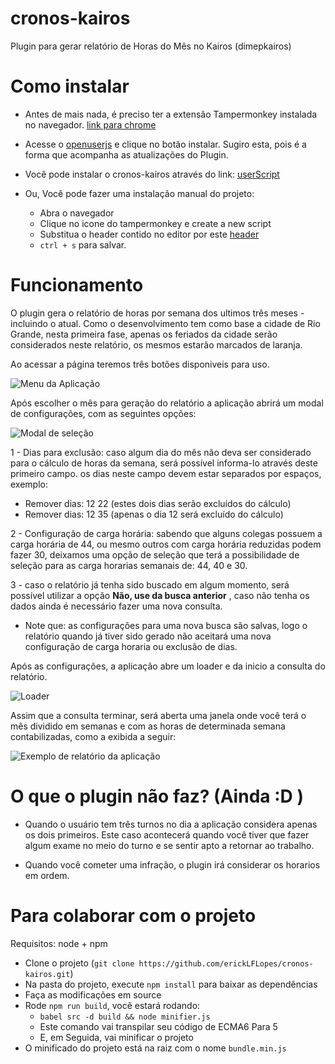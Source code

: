# cronos-kairos
Plugin para gerar relatório de Horas do Mês no Kairos (dimepkairos)

# Como instalar

* Antes de mais nada, é preciso ter a extensão Tampermonkey instalada no navegador. [link para chrome](https://chrome.google.com/webstore/detail/tampermonkey/dhdgffkkebhmkfjojejmpbldmpobfkfo?hl=en)

* Acesse o [openuserjs](https://openuserjs.org/scripts/erickLFLopes/Cronos_Kairos) e clique no botão instalar. Sugiro esta, pois é a forma que acompanha as atualizações do Plugin. 

* Você pode instalar o cronos-kairos através do link: [userScript](https://raw.githubusercontent.com/erickLFLopes/cronos-kairos/master/cronos.user.js)

* Ou, Você pode fazer uma instalação manual do projeto: 
  - Abra o navegador
  - Clique no icone do tampermonkey e create a new script 
  - Substitua o header contido no editor por este [header](https://raw.githubusercontent.com/erickLFLopes/cronos-kairos/master/cronos-install.txt)
  - ```ctrl + s``` para salvar. 


# Funcionamento 

O plugin gera o relatório de horas por semana dos ultimos três meses - incluindo o atual. Como o desenvolvimento tem como base a cidade de Rio Grande, nesta primeira fase, apenas os feriados da cidade serão considerados neste relatório, os mesmos estarão marcados de laranja.

Ao acessar a página teremos três botões disponiveis para uso.

![Menu da Aplicação](https://raw.githubusercontent.com/erickLFLopes/cronos-kairos/master/doc/img/menu_v3.png)

Após escolher o mês para geração do relatório a aplicação abrirá um modal de configurações, com as seguintes opções: 

![Modal de seleção](https://raw.githubusercontent.com/erickLFLopes/cronos-kairos/master/doc/img/modal_selecao_v2.png)

1 - Dias para exclusão: caso algum dia do mês não deva ser considerado para o cálculo de horas da semana, será possível informa-lo através deste primeiro campo. os dias neste campo devem estar separados por espaços, exemplo: 

* Remover dias: 12 22 (estes dois dias serão excluídos do cálculo)
* Remover dias: 12 35 (apenas o dia 12 será excluído do cálculo)

2 - Configuração de carga horária: sabendo que alguns colegas possuem a carga horária de 44, ou mesmo outros com carga horária reduzidas podem fazer 30, deixamos uma opção de seleção que terá a possibilidade de seleção para as carga horarias semanais de: 44, 40 e 30.

3 - caso o relatório já tenha sido buscado em algum momento, será possível utilizar a opção **Não, use da busca anterior** , caso não tenha os dados ainda é necessário fazer uma nova consulta. 

* Note que: as configurações para uma nova busca são salvas, logo o relatório quando já tiver sido gerado não aceitará uma nova configuração de carga horaria ou exclusão de dias. 

Após as configurações, a aplicação abre um loader e da inicio a consulta do relatório. 

![Loader](https://raw.githubusercontent.com/erickLFLopes/cronos-kairos/master/doc/img/loader_v1.PNG)

Assim que a consulta terminar, será aberta uma janela onde você terá o mês dividido em semanas e com as horas de determinada semana contabilizadas, como a exibida a seguir: 

![Exemplo de relatório da aplicação](https://raw.githubusercontent.com/erickLFLopes/cronos-kairos/master/doc/img/relatorio.png)


# O que o plugin não faz? (Ainda :D )

- Quando o usuário tem três turnos no dia a aplicação considera apenas os dois primeiros. Este caso acontecerá quando você tiver que fazer algum exame no meio do turno e se sentir apto a retornar ao trabalho. 

- Quando você cometer uma infração, o plugin irá considerar os horarios em ordem. 

# Para colaborar com o projeto 

Requisitos: node + npm 

- Clone o projeto (```git clone https://github.com/erickLFLopes/cronos-kairos.git```)
- Na pasta do projeto, execute  ```npm install``` para baixar as dependências 
- Faça as modificações em source
- Rode ```npm run build```, você estará rodando: 
  - ```babel src -d build && node minifier.js```
  - Este comando vai transpilar seu código de ECMA6 Para 5 
  - E, em Seguida, vai minificar o projeto
- O minificado do projeto está na raiz com o nome ```bundle.min.js```

